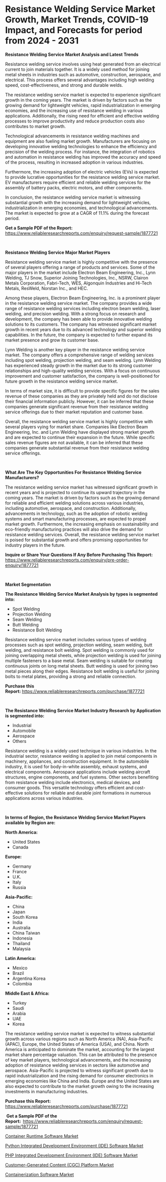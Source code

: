 <p><h1>Resistance Welding Service Market Growth, Market Trends, COVID-19 Impact, and Forecasts for period from 2024 - 2031</h1></p><p><strong>Resistance Welding Service Market Analysis and Latest Trends</strong></p>
<p><p>Resistance welding service involves using heat generated from an electrical current to join materials together. It is a widely used method for joining metal sheets in industries such as automotive, construction, aerospace, and electrical. This process offers several advantages including high welding speed, cost-effectiveness, and strong and durable welds.</p><p>The resistance welding service market is expected to experience significant growth in the coming years. The market is driven by factors such as the growing demand for lightweight vehicles, rapid industrialization in emerging economies, and the increasing use of resistance welding in various applications. Additionally, the rising need for efficient and effective welding processes to improve productivity and reduce production costs also contributes to market growth.</p><p>Technological advancements in resistance welding machines and equipment are also fueling market growth. Manufacturers are focusing on developing innovative welding technologies to enhance the efficiency and precision of the welding process. For instance, the integration of robotics and automation in resistance welding has improved the accuracy and speed of the process, resulting in increased adoption in various industries.</p><p>Furthermore, the increasing adoption of electric vehicles (EVs) is expected to provide lucrative opportunities for the resistance welding service market. EV manufacturers require efficient and reliable welding services for the assembly of battery packs, electric motors, and other components.</p><p>In conclusion, the resistance welding service market is witnessing substantial growth with the increasing demand for lightweight vehicles, industrialization in emerging economies, and technological advancements. The market is expected to grow at a CAGR of 11.1% during the forecast period.</p></p>
<p><strong>Get a Sample PDF of the Report:&nbsp;</strong> <a href="https://www.reliableresearchreports.com/enquiry/request-sample/1877721">https://www.reliableresearchreports.com/enquiry/request-sample/1877721</a></p>
<p>&nbsp;</p>
<p><strong>Resistance Welding Service Major Market Players</strong></p>
<p><p>Resistance welding service market is highly competitive with the presence of several players offering a range of products and services. Some of the major players in the market include Electron Beam Engineering, Inc., Lynn Welding, TJ Snow, Superior Joining Technologies, Inc., NSRW, Clairon Metals Corporation, Fabri-Tech, WES, Algonquin Industries and Hi-Tech Metals, ResWeld, Norstan Inc., and HEC.</p><p>Among these players, Electron Beam Engineering, Inc. is a prominent player in the resistance welding service market. The company provides a wide range of resistance welding services including electron beam welding, laser welding, and precision welding. With a strong focus on research and development, the company has been able to provide innovative welding solutions to its customers. The company has witnessed significant market growth in recent years due to its advanced technology and superior welding capabilities. In the future, the company is expected to further expand its market presence and grow its customer base.</p><p>Lynn Welding is another key player in the resistance welding service market. The company offers a comprehensive range of welding services including spot welding, projection welding, and seam welding. Lynn Welding has experienced steady growth in the market due to its strong customer relationships and high-quality welding services. With a focus on continuous improvement and customer satisfaction, the company is well-positioned for future growth in the resistance welding service market.</p><p>In terms of market size, it is difficult to provide specific figures for the sales revenue of these companies as they are privately held and do not disclose their financial information publicly. However, it can be inferred that these companies generate significant revenue from their resistance welding service offerings due to their market reputation and customer base.</p><p>Overall, the resistance welding service market is highly competitive with several players vying for market share. Companies like Electron Beam Engineering, Inc. and Lynn Welding have displayed strong market growth and are expected to continue their expansion in the future. While specific sales revenue figures are not available, it can be inferred that these companies generate substantial revenue from their resistance welding service offerings.</p></p>
<p>&nbsp;</p>
<p><strong>What Are The Key Opportunities For Resistance Welding Service Manufacturers?</strong></p>
<p><p>The resistance welding service market has witnessed significant growth in recent years and is projected to continue its upward trajectory in the coming years. The market is driven by factors such as the growing demand for reliable and efficient welding solutions across various industries, including automotive, aerospace, and construction. Additionally, advancements in technology, such as the adoption of robotic welding systems and smart manufacturing processes, are expected to propel market growth. Furthermore, the increasing emphasis on sustainability and eco-friendly manufacturing practices will also drive the demand for resistance welding services. Overall, the resistance welding service market is poised for substantial growth and offers promising opportunities for industry players in the future.</p></p>
<p><strong>Inquire or Share Your Questions If Any Before Purchasing This Report:</strong> <a href="https://www.reliableresearchreports.com/enquiry/pre-order-enquiry/1877721">https://www.reliableresearchreports.com/enquiry/pre-order-enquiry/1877721</a></p>
<p>&nbsp;</p>
<p><strong>Market Segmentation</strong></p>
<p><strong>The Resistance Welding Service Market Analysis by types is segmented into:</strong></p>
<p><ul><li>Spot Welding</li><li>Projection Welding</li><li>Seam Welding</li><li>Butt Welding</li><li>Resistance Bolt Welding</li></ul></p>
<p><p>Resistance welding service market includes various types of welding processes such as spot welding, projection welding, seam welding, butt welding, and resistance bolt welding. Spot welding is commonly used for joining overlapping metal sheets, while projection welding is used for joining multiple fasteners to a base metal. Seam welding is suitable for creating continuous joints on long metal sheets. Butt welding is used for joining two metal pieces along their edges. Resistance bolt welding is useful for joining bolts to metal plates, providing a strong and reliable connection.</p></p>
<p><strong>Purchase this Report:&nbsp;</strong><a href="https://www.reliableresearchreports.com/purchase/1877721">https://www.reliableresearchreports.com/purchase/1877721</a></p>
<p>&nbsp;</p>
<p><strong>The Resistance Welding Service Market Industry Research by Application is segmented into:</strong></p>
<p><ul><li>Industrial</li><li>Automobile</li><li>Aerospace</li><li>Others</li></ul></p>
<p><p>Resistance welding is a widely used technique in various industries. In the industrial sector, resistance welding is applied to join metal components in machinery, appliances, and construction equipment. In the automobile industry, it is used for body-in-white assembly, exhaust systems, and electrical components. Aerospace applications include welding aircraft structures, engine components, and fuel systems. Other sectors benefiting from resistance welding include electronics, medical devices, and consumer goods. This versatile technology offers efficient and cost-effective solutions for reliable and durable joint formations in numerous applications across various industries.</p></p>
<p>&nbsp;</p>
<p><strong>In terms of Region, the Resistance Welding Service Market Players available by Region are:</strong></p>
<p>
    <p> <strong> North America: </strong>
        <ul>
            <li>United States</li>
            <li>Canada</li>
        </ul>
        </p> 
    <p> <strong> Europe: </strong>
        <ul>
            <li>Germany</li>
            <li>France</li>
            <li>U.K.</li>
            <li>Italy</li>
            <li>Russia</li>
        </ul>
        </p> 
    <p> <strong> Asia-Pacific: </strong>
        <ul>
            <li>China</li>
            <li>Japan</li>
            <li>South Korea</li>
            <li>India</li>
            <li>Australia</li>
            <li>China Taiwan</li>
            <li>Indonesia</li>
            <li>Thailand</li>
            <li>Malaysia</li>
        </ul>
        </p> 
    <p> <strong> Latin America: </strong>
        <ul>
            <li>Mexico</li>
            <li>Brazil</li>
            <li>Argentina Korea</li>
            <li>Colombia</li>
        </ul>
        </p> 
    <p> <strong> Middle East & Africa: </strong>
        <ul>
            <li>Turkey</li>
            <li>Saudi</li>
            <li>Arabia</li>
            <li>UAE</li>
            <li>Korea</li>
        </ul>
    </p>
    </p>
<p><p>The resistance welding service market is expected to witness substantial growth across various regions such as North America (NA), Asia-Pacific (APAC), Europe, the United States of America (USA), and China. North America is anticipated to dominate the market, accounting for the largest market share percentage valuation. This can be attributed to the presence of key market players, technological advancements, and the increasing adoption of resistance welding services in sectors like automotive and aerospace. Asia-Pacific is projected to witness significant growth due to rapid industrialization and the rising demand for consumer electronics in emerging economies like China and India. Europe and the United States are also expected to contribute to the market growth owing to the increasing investments in manufacturing industries.</p></p>
<p><strong>Purchase this Report: </strong><a href="https://www.reliableresearchreports.com/purchase/1877721">https://www.reliableresearchreports.com/purchase/1877721</a></p>
<p>&nbsp;<strong>Get a Sample PDF of the Report:&nbsp;&nbsp;</strong><a href="https://www.reliableresearchreports.com/enquiry/request-sample/1877721">https://www.reliableresearchreports.com/enquiry/request-sample/1877721</a></p>
<p><strong></strong></p>
<p><p><a href="https://medium.com/@henryprice766/container-runtime-software-market-exploring-market-share-market-trends-and-future-growth-4d8a882ff3af">Container Runtime Software Market</a></p><p><a href="https://medium.com/@henryprice766/python-integrated-development-environment-ide-software-market-trends-and-market-analysis-34b6ce9c67df">Python Integrated Development Environment (IDE) Software Market</a></p><p><a href="https://medium.com/@henryprice766/php-integrated-development-environment-ide-software-market-size-and-market-trends-complete-cd5058406ab8">PHP Integrated Development Environment (IDE) Software Market</a></p><p><a href="https://medium.com/@henryprice766/customer-generated-content-cgc-platform-market-the-key-to-successful-business-strategy-forecast-05f62cd8cb74">Customer-Generated Content (CGC) Platform Market</a></p><p><a href="https://medium.com/@henryprice766/containerization-software-market-share-evolution-and-market-growth-trends-2024-2031-50e55f64eed9">Containerization Software Market</a></p></p>
